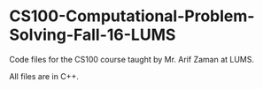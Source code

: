 # CS100-Computational-Problem-Solving-Fall-16-LUMS
Code files for the CS100 course taught by Mr. Arif Zaman at LUMS.

All files are in C++.
